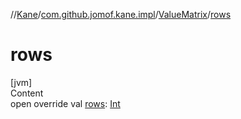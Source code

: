 //[Kane](../../index.md)/[com.github.jomof.kane.impl](../index.md)/[ValueMatrix](index.md)/[rows](rows.md)



# rows  
[jvm]  
Content  
open override val [rows](rows.md): [Int](https://kotlinlang.org/api/latest/jvm/stdlib/kotlin/-int/index.html)  



